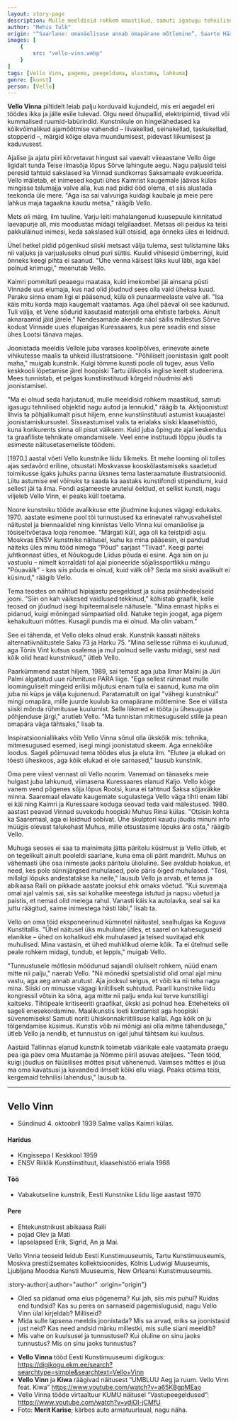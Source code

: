 ```yaml
---
layout: story-page
description: Mulle meeldisid rohkem maastikud, samuti igasugu tehnilised objektid nagu autod ja lennukid.
author: "Mehis Tulk"
origin: "“Saarlane: omanäolisuse annab omapärane mõtlemine”, Saarte Hääl, 28. november 2020"
images: [
    {
        src: "vello-vinn.webp"
    }
]
tags: [Vello Vinn, pagema, peegeldama, alustama, lahkuma]
genre: [kunst]
person: [Vello]
---
```



<!-- # {{ $doc.title }} -->


**Vello Vinna** piltidelt leiab palju korduvaid kujundeid, mis eri aegadel eri töödes ikka ja jälle esile tulevad. Olgu need õhupallid, elektripirnid, tiivad või kummalised ruumid-labürindid. Kunstnikule on hingelähedased ka kõikvõimalikud ajamõõtmise vahendid – liivakellad, seinakellad, taskukellad, stopperid –, märgid kõige elava muundumisest, pidevast liikumisest ja kaduvusest.

Ajalise ja ajatu piiri kõrvetavat hingust sai vaevalt viieaastane Vello õige ligidalt tunda Teise ilmasõja lõpus Sõrve lahingute aegu. Nagu paljusid teisi peresid tahtsid sakslased ka Vinnad sundkorras Saksamaale evakueerida. Vello mäletab, et inimesed koguti ühes Kaimrist kaugemale jäävas külas mingisse talumajja valve alla, kus nad pidid ööd olema, et siis alustada teekonda üle mere. "Aga isa sai valvuriga kuidagi kaubale ja meie pere lahkus maja tagaakna kaudu metsa," räägib Vello.

Mets oli märg, ilm tuuline. Varju leiti mahalangenud kuusepuule kinnitatud laevapurje all, mis moodustas midagi telgilaadset. Metsas oli peidus ka teisi pakkuläinud inimesi, keda sakslased küll otsisid, aga õnneks üles ei leidnud.

Ühel hetkel pidid põgenikud siiski metsast välja tulema, sest tulistamine läks nii valjuks ja varjualuseks olnud puri süttis. Kuulid vihisesid ümberringi, kuid õnneks keegi pihta ei saanud. "Ühe venna käisest läks kuul läbi, aga käel polnud kriimugi," meenutab Vello.

Kaimri pommitati peaaegu maatasa, kuid imekombel jäi ainsana püsti Vinnade uus elumaja, kus nad olid jõudnud sees olla vaid üheksa kuud. Paraku sinna enam ligi ei pääsenud, küla oli punaarmeelaste valve all. "Isa käis mitu korda maja kaugemalt vaatamas. Aga ühel päeval oli see kadunud. Tuli välja, et Vene sõdurid kasutasid materjali oma ehitiste tarbeks. Ainult aknaraamid jäid järele." Nendesamade akende näol säilis mälestus Sõrve kodust Vinnade uues elupaigas Kuressaares, kus pere seadis end sisse ühes Lootsi tänava majas. 

Joonistada meeldis Vellole juba varases koolipõlves, erinevate ainete vihikutesse maalis ta uhkeid illustratsioone. "Põhiliselt joonistasin igalt poolt maha," muigab kunstnik. Kuigi tõmme kunsti poole oli tugev, asus Vello keskkooli lõpetamise järel hoopiski Tartu ülikoolis inglise keelt studeerima. Mees tunnistab, et pelgas kunstiinstituudi kõrgeid nõudmisi akti joonistamisel.

"Ma ei olnud seda harjutanud, mulle meeldisid rohkem maastikud, samuti igasugu tehnilised objektid nagu autod ja lennukid," räägib ta. Aktijoonistust lihvis ta põhjalikumalt pisut hiljem, enne kunstiinstituuti astumist kuuajastel joonistamiskursustel. Sisseastumisel valis ta erialaks siiski klaasehistöö, kuna konkurents sinna oli pisut väiksem. Kuid juba õpingute ajal keskendus ta graafiliste tehnikate omandamisele. Veel enne instituudi lõppu jõudis ta esimeste näitusetasemeliste töödeni.

[1970.] aastal võeti Vello kunstnike liidu liikmeks. Et mehe looming oli tolles ajas sedavõrd eriline, otsustati Moskvasse kooskõlastamiseks saadetud toimikusse igaks juhuks panna üksnes tema lasteraamatute illustratsioonid. Liitu astumise eel võinuks ta saada ka aastaks kunstifondi stipendiumi, kuid sellest jäi ta ilma. Fondi asjameeste arutelul öeldud, et sellist kunsti, nagu viljeleb Vello Vinn, ei peaks küll toetama.

Noore kunstniku tööde avalikkuse ette jõudmine kujunes vägagi edukaks. 1970. aastate esimene pool tõi tunnustused ka erinevatel rahvusvahelistel näitustel ja biennaalidel ning kinnistas Vello Vinna kui omanäolise ja tõsiseltvõetava looja renomee. "Märgati küll, aga oli ka teistpidi asju. Moskvas ENSV kunstnike näitusel, kuhu ka mina pääsesin, ei pandud näiteks üles minu tööd nimega "Põud" sarjast "Tiivad". Keegi partei juhtkonnast ütles, et Nõukogude Liidus põuda ei esine. Aga siin on ju vastuolu – nimelt korraldati tol ajal pioneeride sõjalissportlikku mängu "Põuavälk" - kas siis põuda ei olnud, kuid välk oli? Seda ma siiski avalikult ei küsinud," räägib Vello.

Tema teostes on nähtud hipiajastu peegeldust ja suisa psühhedeelseid jooni. "Siin on kah väikesed vaidlused tekkinud," kõhistab graafik, kelle teosed on jõudnud isegi hipiteemalisele näitusele. "Mina ennast hipiks ei pidanud, kuigi mõningad sümpaatiad olid. Natuke tegin joogat, aga pigem kehakultuuri mõttes. Kusagil pundis ma ei olnud. Ma olin vabam."

See ei tähenda, et Vello oleks olnud erak. Kunstnik kaasati näiteks alternatiivnäitustele Saku 73 ja Harku 75. "Mina sellesse rühma ei kuulunud, aga Tõnis Vint kutsus osalema ja mul polnud selle vastu midagi, sest nad kõik olid head kunstnikud," ütleb Vello.

Paarkümmend aastat hiljem, 1989, sai temast aga juba Ilmar Malini ja Jüri Palmi algatatud uue rühmituse PARA liige. "Ega sellest rühmast mulle loominguliselt mingeid erilisi mõjutusi enam tulla ei saanud, kuna ma olin juba nii küps ja välja kujunenud. Paratamatult on igal "vähegi kunstnikul" mingi omapära, mille juurde kuulub ka omapärane mõtlemine. See ei välista siiski mõnda rühmitusse kuulumist. Selle liikmed ei tööta ju ühesuguse põhjenduse järgi," arutleb Vello. "Ma tunnistan mitmesuguseid stiile ja pean omapära väga tähtsaks," lisab ta.

Inspiratsiooniallikaks võib Vello Vinna sõnul olla ükskõik mis: tehnika, mitmesugused esemed, isegi mingi joonistatud skeem. Aga ennekõike loodus. Sageli põimuvad tema töödes elus ja eluta ilm. "Elutee ja elukad on tõesti üheskoos, aga kõik elukad ei ole sarnased," lausub kunstnik. 

Oma pere viiest vennast oli Vello noorim. Vanemad on tänaseks meie hulgast juba lahkunud, viimasena Kuressaares elanud Kaljo. Vello kõige vanem vend põgenes sõja lõpus Rootsi, kuna ei tahtnud Saksa sõjaväkke minna. Saaremaal elavate kaugemate sugulastega Vello väga tihti enam läbi ei käi ning Kaimri ja Kuressaare koduga seovad teda vaid mälestused. 1980. aastast peavad Vinnad suvekodu hoopiski Muhus Rinsi külas. "Otsisin kohta ka Saaremaal, aga ei leidnud sobivat. Ühe skulptori kaudu jõudis minuni info müügis olevast talukohast Muhus, mille otsustasime lõpuks ära osta," räägib Vello.

Muhuga seoses ei saa ta mainimata jätta päritolu küsimust ja Vello ütleb, et on tegelikult ainult pooleldi saarlane, kuna ema oli pärit mandrilt. Muhus on vähemasti ühe osa inimeste jaoks päritolu ülioluline. See avaldub hoiakus, et need, kes pole sünnijärgsed muhulased, pole päris õiged muhulased. "Tõsi, millalgi lõpuks andestatakse ka neile," lausub Vello ja arvab, et tema ja abikaasa Raili on pikkade aastate jooksul ehk omaks võetud. "Kui suvemaja omal ajal valmis sai, siis sai kohalike meestega istutud ja napsu võetud ja paistis, et nemad olid meiega rahul. Vanasti käis ka autolavka, seal sai ka juttu räägitud, saime inimestega hästi läbi," lisab ta.

Vello on oma töid eksponeerinud kümnetel näitustel, sealhulgas ka Koguva Kunstitallis. "Ühel näitusel üks muhulane ütles, et saarel on kahesuguseid elanikke – ühed on kohalikud ehk muhulased ja teised suvitajad ehk muhulised. Mina vastasin, et ühed muhklikud oleme kõik. Ta ei ütelnud selle peale rohkem midagi, tundub, et leppis," muigab Vello.

"Tunnustusele mõtlesin möödunud sajandil oluliselt rohkem, nüüd enam mitte nii palju," naerab Vello. "Nii mõnedki spetsialistid olid omal ajal minu vastu, aga aeg annab arutust. Aja jooksul selgus, et võib ka nii teha nagu mina. Siiski on minusse vägagi kriitiliselt suhtutud. Paaril kunstnike liidu kongressil võtsin ka sõna, aga mitte nii palju enda kui terve kunstiliigi kaitseks. Tihtipeale kritiseeriti graafikat, ükski asi polnud hea. Etteheiteks oli sageli enesekordamine. Maalikunstis loeti kordamist aga hoopiski süvenemiseks! Samuti noriti ühiskonnakriitilisuse kallal. Aga kõik on ju tõlgendamise küsimus. Kunstis võib nii mõnigi asi olla mitme tähendusega," ütleb Vello ja nendib, et tunnustus on igal juhul tähtsam kui kuulsus.

Aastaid Tallinnas elanud kunstnik toimetab väärikale eale vaatamata praegu pea iga päev oma Mustamäe ja Nõmme piiril asuvas ateljees. "Teen tööd, kuigi jõudlus on füüsilises mõttes pisut vähenenud. Vaimses mõttes ei jõua ma oma kavatsusi ja kavandeid ilmselt kõiki ellu viiagi. Peaks otsima teisi, kergemaid tehnilisi lahendusi," lausub ta.

<hr />

## Vello Vinn 

- Sündinud 4. oktoobril 1939 Salme vallas Kaimri külas. 

#### Haridus

- Kingissepa I Keskkool 1959 
- ENSV Riiklik Kunstiinstituut, klaasehistöö eriala 1968

#### Töö

- Vabakutseline kunstnik, Eesti Kunstnike Liidu liige aastast 1970

#### Pere

- Ehtekunstnikust abikaasa Raili
- pojad Olev ja Mati
- lapselapsed Erik, Sigrid, An ja Mai.

Vello Vinna teoseid leidub Eesti Kunstimuuseumis, Tartu Kunstimuuseumis, Moskva prestiižsemates kollektsioonides, Kölnis Ludwigi Muuseumis, Ljubljana Moodsa Kunsti Muuseumis, New Orleansi Kunstimuuseumis.




:story-author{:author="author" :origin="origin"}

<details-wrapper summary="Mis mõtted tekkisid?">

- Oled sa pidanud oma elus põgenema? Kui jah, siis mis puhul? Kuidas end tundsid? Kas su peres on sarnaseid pagemislugusid, nagu Vello Vinn ülal kirjeldab? Milliseid?
- Mida sulle lapsena meeldis joonistada? Mis sa arvad, miks sa joonistasid just neid? Kas need andsid märku millestki, mis sulle siiani meeldib?
- Mis vahe on kuulsusel ja tunnustusel? Kui oluline on sinu jaoks tunnustus? Mis on sinu jaoks tunnustus?

</details-wrapper>


<details-wrapper summary="Allikad" class="text-sm" icon="icon-park-outline:document-folder">

- **Vello Vinna** tööd Eesti Kunstimuuseumi digikogus: https://digikogu.ekm.ee/search?searchtype=simple&searchtext=Vello+Vinn
- **Vello Vinn** ja **Kiwa** räägivad näitusest “UMBLUU Aeg ja ruum. Vello Vinn feat. Kiwa” https://www.youtube.com/watch?v=a65KBgpMEao
- Vello Vinna tööde virtaaltuur KUMU näitusel “Vastupeegeldused”: https://www.youtube.com/watch?v=ydjOI-jCMfU
- Foto: **Merit Karise**; kärbes auto armatuurlaual, nagu näha.

</details-wrapper>